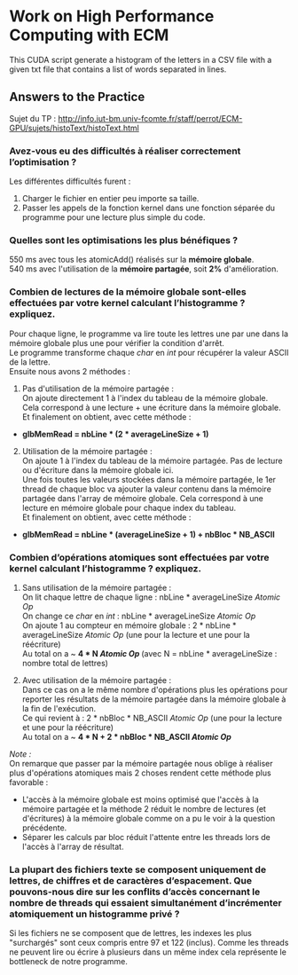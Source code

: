 # Work on High Performance Computing with ECM

This CUDA script generate a histogram of the letters in a CSV file with a given txt file that contains a list of words separated in lines.

## Answers to the Practice

Sujet du TP : http://info.iut-bm.univ-fcomte.fr/staff/perrot/ECM-GPU/sujets/histoText/histoText.html

### Avez-vous eu des difficultés à réaliser correctement l’optimisation ?
Les différentes difficultés furent :
1. Charger le fichier en entier peu importe sa taille.
2. Passer les appels de la fonction kernel dans une fonction séparée du programme pour une lecture plus simple du code.

### Quelles sont les optimisations les plus bénéfiques ?
550 ms avec tous les atomicAdd() réalisés sur la **mémoire globale**.\
540 ms avec l'utilisation de la **mémoire partagée**, soit **2%** d'amélioration.

### Combien de lectures de la mémoire globale sont-elles effectuées par votre kernel calculant l’histogramme ? expliquez.
Pour chaque ligne, le programme va lire toute les lettres une par une dans la mémoire globale plus une pour vérifier la condition d'arrêt.\
Le programme transforme chaque *char* en *int* pour récupérer la valeur ASCII de la lettre.\
Ensuite nous avons 2 méthodes :
1. Pas d'utilisation de la mémoire partagée :\
On ajoute directement 1 à l'index du tableau de la mémoire globale.\
Cela correspond à une lecture + une écriture dans la mémoire globale.\
Et finalement on obtient, avec cette méthode :
* <strong> glbMemRead = nbLine * (2 * averageLineSize + 1) </strong>

2. Utilisation de la mémoire partagée :\
On ajoute 1 à l'index du tableau de la mémoire partagée. Pas de lecture ou d'écriture dans la mémoire globale ici.\
Une fois toutes les valeurs stockées dans la mémoire partagée, le 1er thread de chaque bloc va ajouter la valeur contenu dans la mémoire partagée dans l'array de mémoire globale. Cela correspond à une lecture en mémoire globale pour chaque index du tableau.\
Et finalement on obtient, avec cette méthode :
* <strong> glbMemRead = nbLine * (averageLineSize + 1) + nbBloc * NB_ASCII </strong>

### Combien d’opérations atomiques sont effectuées par votre kernel calculant l’histogramme ? expliquez.
1. Sans utilisation de la mémoire partagée :\
On lit chaque lettre de chaque ligne :  nbLine * averageLineSize *Atomic Op*\
On change ce *char* en *int* : nbLine * averageLineSize *Atomic Op*\
On ajoute 1 au compteur en mémoire globale : 2 * nbLine * averageLineSize *Atomic Op* (une pour la lecture et une pour la réécriture)\
Au total on a ~ <strong> 4 * N *Atomic Op* </strong>  (avec N = nbLine * averageLineSize : nombre total de lettres)

2. Avec utilisation de la mémoire partagée :\
Dans ce cas on a le même nombre d'opérations plus les opérations pour reporter les résultats de la mémoire partagée dans la mémoire globale à la fin de l'exécution.\
Ce qui revient à : 2 * nbBloc * NB_ASCII *Atomic Op* (une pour la lecture et une pour la réécriture)\
Au total on a ~ <strong> 4 * N + 2 * nbBloc * NB_ASCII *Atomic Op* </strong> 

*Note :*\
On remarque que passer par la mémoire partagée nous oblige à réaliser plus d'opérations atomiques mais 2 choses rendent cette méthode plus favorable :
* L'accès à la mémoire globale est moins optimisé que l'accès à la mémoire partagée et la méthode 2 réduit le nombre de lectures (et d'écritures) à la mémoire globale comme on a pu le voir à la question précédente.
* Séparer les calculs par bloc réduit l'attente entre les threads lors de l'accès à l'array de résultat.

### La plupart des fichiers texte se composent uniquement de lettres, de chiffres et de caractères d’espacement. Que pouvons-nous dire sur les conflits d’accès concernant le nombre de threads qui essaient simultanément d’incrémenter atomiquement un histogramme privé ?
Si les fichiers ne se composent que de lettres, les indexes les plus "surchargés" sont ceux compris entre 97 et 122 (inclus). Comme les threads ne peuvent lire ou écrire à plusieurs dans un même index cela représente le bottleneck de notre programme.
